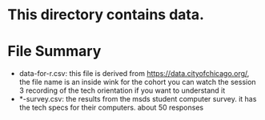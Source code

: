 # This directory contains data.




# File Summary
* data-for-r.csv: this file is derived from https://data.cityofchicago.org/, the file name is an inside wink for the cohort you can watch the session 3 recording of the tech orientation if you want to understand it
* *-survey.csv: the results from the msds student computer survey. it has the tech specs for their computers. about 50 responses
